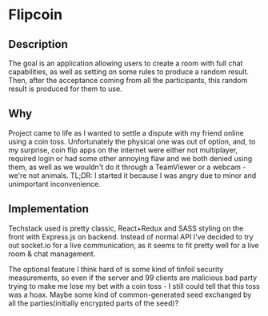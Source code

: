# Flipcoin

## Description

The goal is an application allowing users to create a room with full chat capabilities, as well as setting on some rules to produce a random result. Then, after the acceptance coming from all the participants, this random result is produced for them to use.

## Why

Project came to life as I wanted to settle a dispute with my friend online using a coin toss. Unfortunately the physical one was out of option, and, to my surprise, coin flip apps on the internet were either not multiplayer, required login or had some other annoying flaw and we both denied using them, as well as we wouldn't do it through a TeamViewer or a webcam - we're not animals. TL;DR: I started it because I was angry due to minor and unimportant inconvenience.

## Implementation

Techstack used is pretty classic, React+Redux and SASS styling on the front with Express.js on backend. Instead of normal API I've decided to try out socket.io for a live communication, as it seems to fit pretty well for a live room & chat management.

The optional feature I think hard of is some kind of tinfoil security measurements, so even if the server and 99 clients are malicious bad party trying to make me lose my bet with a coin toss - I still could tell that this toss was a hoax. Maybe some kind of common-generated seed exchanged by all the parties(initially encrypted parts of the seed)?
